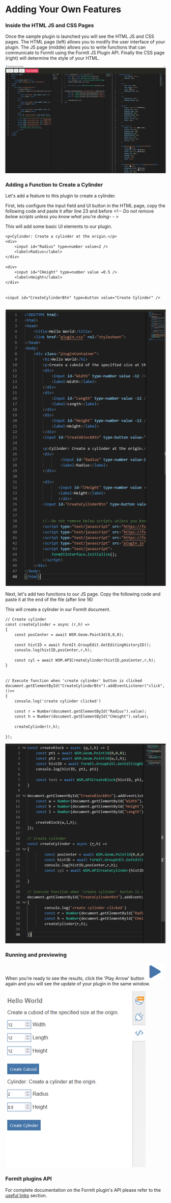 # Adding Your Own Features

### Inside the HTML JS and CSS Pages

Once the sample plugin is launched you will see the HTML JS and CSS pages. The HTML page (left) allows you to modify the user interface of your plugin. The JS page (middle) allows you to write functions that can communicate to FormIt using the FormIt JS Plugin API. Finally the CSS page (right) will determine the style of your HTML.

![](<../../../.gitbook/assets/image (10) (1) (1).png>)

###

### Adding a Function to Create a Cylinder&#x20;

Let's add a feature to this plugin to create a cylinder.

First, lets configure the input field and UI button in the HTML page, copy the following code and paste it after line 23 and before _\<!-- Do not remove below scripts unless you know what you're doing- - >_

This will add some basic UI elements to our plugin.

```
<p>Cylinder: Create a cylinder at the origin.</p>
<div>
    <input id="Radius" type=number value=2 />
    <label>Radius</label>
</div>
        
<div>
    <input id="CHeight" type=number value =0.5 />
    <label>Height</label>
</div>
        

<input id="CreateCylinderBtn" type=button value="Create Cylinder" />
        
```

![](<../../../.gitbook/assets/image (20) (1) (1).png>)

Next, let's add two functions to our JS page. Copy the following code and paste it at the end of the file (after line 16)

This will create a cylinder in our FormIt document.

```
// Create cylinder
const createCylinder = async (r,h) =>
{
    const posCenter = await WSM.Geom.Point3d(0,0,0);

    const histID = await FormIt.GroupEdit.GetEditingHistoryID();
    console.log(histID,posCenter,r,h);

    const cyl = await WSM.APICreateCylinder(histID,posCenter,r,h);
}


// Execute function when 'create cylinder' button is clicked
document.getElementById("CreateCylinderBtn").addEventListener("click", ()=>
{
    console.log('create cylinder clicked')

    const r = Number(document.getElementById("Radius").value);
    const h = Number(document.getElementById("CHeight").value);

    createCylinder(r,h);

});
```

![](<../../../.gitbook/assets/image (19) (1).png>)

###

### Running and previewing

When you’re ready to see the results, click the 'Play Arrow' button ![](<../../../.gitbook/assets/image (18) (1) (1).png>) again and you will see the update of your plugin in the same window.

![](<../../../.gitbook/assets/image (5) (1).png>)

###

### FormIt plugins API

For complete documentation on the FormIt plugin's API please refer to the [useful links](../tips-and-tricks/useful-links.md) section.
